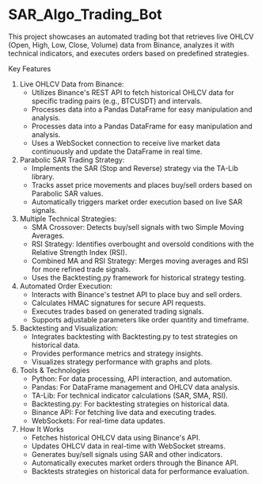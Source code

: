 # SAR_Algo_Trading_Bot

This project showcases an automated trading bot that retrieves live OHLCV (Open, High, Low, Close, Volume) data from Binance, analyzes it with technical indicators, and executes orders based on predefined strategies.

Key Features
1. Live OHLCV Data from Binance:
   * Utilizes Binance's REST API to fetch historical OHLCV data for specific trading pairs (e.g., BTCUSDT) and intervals.
   * Processes data into a Pandas DataFrame for easy manipulation and analysis.
   * Processes data into a Pandas DataFrame for easy manipulation and analysis.
   * Uses a WebSocket connection to receive live market data continuously and update the DataFrame in real time.
2. Parabolic SAR Trading Strategy:
   * Implements the SAR (Stop and Reverse) strategy via the TA-Lib library.
   * Tracks asset price movements and places buy/sell orders based on Parabolic SAR values.
   * Automatically triggers market order execution based on live SAR signals.
3. Multiple Technical Strategies:
   * SMA Crossover: Detects buy/sell signals with two Simple Moving Averages.
   * RSI Strategy: Identifies overbought and oversold conditions with the Relative Strength Index (RSI).
   * Combined MA and RSI Strategy: Merges moving averages and RSI for more refined trade signals.
   * Uses the Backtesting.py framework for historical strategy testing.
4. Automated Order Execution:
   * Interacts with Binance's testnet API to place buy and sell orders.
   * Calculates HMAC signatures for secure API requests.
   * Executes trades based on generated trading signals.
   * Supports adjustable parameters like order quantity and timeframe.
5. Backtesting and Visualization:
   * Integrates backtesting with Backtesting.py to test strategies on historical data.
   * Provides performance metrics and strategy insights.
   * Visualizes strategy performance with graphs and plots.
6. Tools & Technologies
   * Python: For data processing, API interaction, and automation.
   * Pandas: For DataFrame management and OHLCV data analysis.
   * TA-Lib: For technical indicator calculations (SAR, SMA, RSI).
   * Backtesting.py: For backtesting strategies on historical data.
   * Binance API: For fetching live data and executing trades.
   * WebSockets: For real-time data updates.
7. How It Works
   * Fetches historical OHLCV data using Binance's API.
   * Updates OHLCV data in real-time with WebSocket streams.
   * Generates buy/sell signals using SAR and other indicators.
   * Automatically executes market orders through the Binance API.
   * Backtests strategies on historical data for performance evaluation.

 
